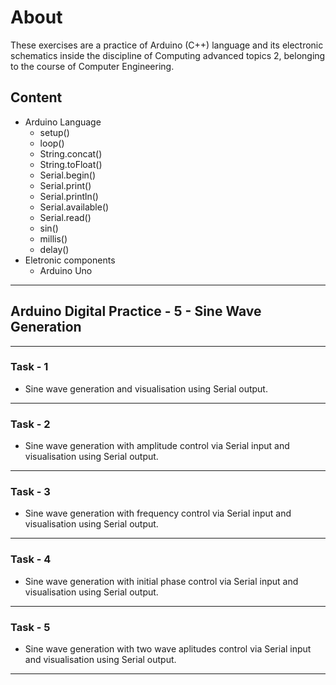 # About

These exercises are a practice of Arduino (C++) language and its electronic schematics inside the discipline of Computing advanced topics 2, belonging to the course of Computer Engineering.

## Content

- Arduino Language
  - setup()
  - loop()
  - String.concat()
  - String.toFloat()
  - Serial.begin()
  - Serial.print()
  - Serial.println()
  - Serial.available()
  - Serial.read()
  - sin()
  - millis()
  - delay()
- Eletronic components
  - Arduino Uno

---

## Arduino Digital Practice - 5 - Sine Wave Generation

---

### Task - 1

- Sine wave generation and visualisation using Serial output.

---

### Task - 2

- Sine wave generation with amplitude control via Serial input and visualisation using Serial output.

---

### Task - 3

- Sine wave generation with frequency control via Serial input and visualisation using Serial output.

---

### Task - 4

- Sine wave generation with initial phase control via Serial input and visualisation using Serial output.

---

### Task - 5

- Sine wave generation with two wave aplitudes control via Serial input and visualisation using Serial output.

---
